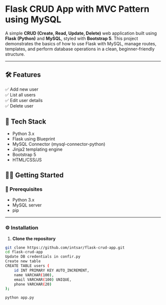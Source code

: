 # Flask CRUD App with MVC Pattern using MySQL

A simple **CRUD (Create, Read, Update, Delete)** web application built using **Flask (Python)** and **MySQL**, styled with **Bootstrap 5**. This project demonstrates the basics of how to use Flask with MySQL, manage routes, templates, and perform database operations in a clean, beginner-friendly structure.

---

## 🛠 Features

✅ Add new user  
✅ List all users  
✅ Edit user details  
✅ Delete user  


## 🚀 Tech Stack

- Python 3.x
- Flask using Blueprint
- MySQL Connector (mysql-connector-python)
- Jinja2 templating engine
- Bootstrap 5
- HTML/CSS/JS




## 🧑‍💻 Getting Started

### 🔧 Prerequisites

- Python 3.x
- MySQL server
- pip

---

### ⚙️ Installation

1. **Clone the repository**
```bash
git clone https://github.com/intsar/flask-crud-app.git
cd flask-crud-app
Update DB credentials in confir.py
Create new table 
CREATE TABLE users (
    id INT PRIMARY KEY AUTO_INCREMENT,
    name VARCHAR(100),
    email VARCHAR(100) UNIQUE,
    phone VARCHAR(20)
);

python app.py

